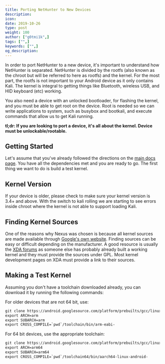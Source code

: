 ```yaml
---
title: Porting NetHunter to New Devices
description:
icon:
date: 2019-10-26
type: post
weight: 100
author: ["g0tmi1k",]
tags: ["",]
keywords: ["",]
og_description:
---
```


In order to port NetHunter to a new device, it's important to understand how NetHunter is separated. NetHunter is divided by the rootfs (also known as the chroot but will be referred to here as rootfs) and the kernel. For the most part, the rootfs is not important to your Android device as it only contains Kali. The kernel is integral to getting things like Bluetooth, wireless USB, and HID keyboard (etc) working.

You also need a device with an unlocked bootloader, for flashing the kernel, and you must be able to get root on the device. Root is needed so we can write applications to system, such as busybox and bootkali, and execute commands that allow us to get Kali running.

**tl;dr: If you are looking to port a device, it's all about the kernel. Device must be unlockable/rootable.**

## Getting Started

Let's assume that you've already followed the directions on the [main docs page](https://kali.org/docs/nethunter/building-nethunter/). You have all the dependencies met and you are ready to go. The first thing we want to do is build a test kernel.

## Kernel Version

If your device is older, please check to make sure your kernel version is 3.4+ and above. With the switch to kali rolling we are starting to see errors inside chroot where the kernel is not able to support loading Kali.

## Finding Kernel Sources

One of the reasons why Nexus was chosen is because all kernel sources are made available through [Google's own website](https://android.googlesource.com). Finding sources can be easy or difficult depending on the manufacturer. A good resource is usually the [XDA forums](http://forum.xda-developers.com/) as someone else has probably already built a working kernel and they must provide the sources under GPL. Most kernel development pages on XDA must provide a link to their sources.

## Making a Test Kernel

Assuming you don't have a toolchain downloaded already, you can download it by running the following commands:

For older devices that are not 64 bit, use:

```html
git clone https://android.googlesource.com/platform/prebuilts/gcc/linux-x86/arm/arm-eabi-4.7 toolchain
export ARCH=arm
export SUBARCH=arm
export CROSS_COMPILE=`pwd`/toolchain/bin/arm-eabi-
```

For 64 bit devices, use the appropriate toolchain:

```html
git clone https://android.googlesource.com/platform/prebuilts/gcc/linux-x86/aarch64/aarch64-linux-android-4.9 -b  marshmallow-release toolchain64
export ARCH=arm64
export SUBARCH=arm64
export CROSS_COMPILE=`pwd`/toolchain64/bin/aarch64-linux-android-
```
